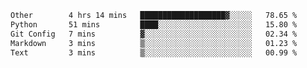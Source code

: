 <!--START_SECTION:waka-->

```txt
Other        4 hrs 14 mins   ███████████████████▓░░░░░   78.65 %
Python       51 mins         ████░░░░░░░░░░░░░░░░░░░░░   15.80 %
Git Config   7 mins          ▓░░░░░░░░░░░░░░░░░░░░░░░░   02.34 %
Markdown     3 mins          ▒░░░░░░░░░░░░░░░░░░░░░░░░   01.23 %
Text         3 mins          ▒░░░░░░░░░░░░░░░░░░░░░░░░   00.99 %
```

<!--END_SECTION:waka-->
